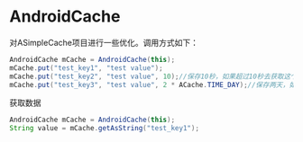 AndroidCache
============
对ASimpleCache项目进行一些优化。调用方式如下：

```java
AndroidCache mCache = AndroidCache(this);
mCache.put("test_key1", "test value");
mCache.put("test_key2", "test value", 10);//保存10秒，如果超过10秒去获取这个key，将为null
mCache.put("test_key3", "test value", 2 * ACache.TIME_DAY);//保存两天，如果超过两天去获取这个key，将为null
```
获取数据
```java
AndroidCache mCache = AndroidCache(this);
String value = mCache.getAsString("test_key1");



